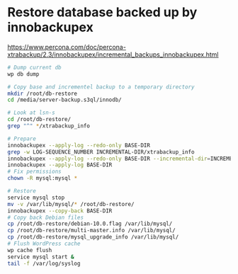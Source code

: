 # Restore database backed up by innobackupex

https://www.percona.com/doc/percona-xtrabackup/2.3/innobackupex/incremental_backups_innobackupex.html

```bash
# Dump current db
wp db dump

# Copy base and incrementel backup to a temporary directory
mkdir /root/db-restore
cd /media/server-backup.s3ql/innodb/

# Look at lsn-s
cd /root/db-restore/
grep "^" */xtrabackup_info

# Prepare
innobackupex --apply-log --redo-only BASE-DIR
grep -w LOG-SEQUENCE_NUMBER INCREMENTAL-DIR/xtrabackup_info
innobackupex --apply-log --redo-only BASE-DIR --incremental-dir=INCREMENTAL-DIR
innobackupex --apply-log BASE-DIR
# Fix permissions
chown -R mysql:mysql *

# Restore
service mysql stop
mv -v /var/lib/mysql/* /root/db-restore/
innobackupex --copy-back BASE-DIR
# Copy back Debian files
cp /root/db-restore/debian-10.0.flag /var/lib/mysql/
cp /root/db-restore/multi-master.info /var/lib/mysql/
cp /root/db-restore/mysql_upgrade_info /var/lib/mysql/
# Flush WordPress cache
wp cache flush
service mysql start &
tail -f /var/log/syslog
```
